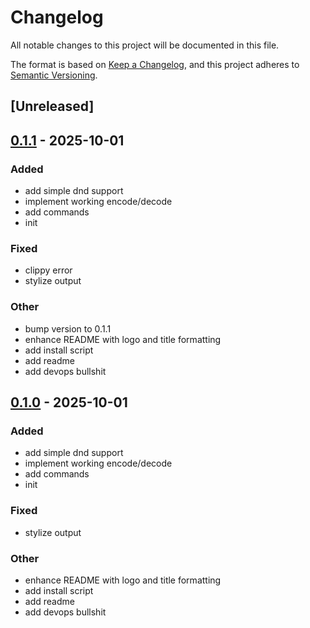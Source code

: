 # Changelog

All notable changes to this project will be documented in this file.

The format is based on [Keep a Changelog](https://keepachangelog.com/en/1.0.0/),
and this project adheres to [Semantic Versioning](https://semver.org/spec/v2.0.0.html).

## [Unreleased]

## [0.1.1](https://github.com/LeagueToolkit/ltk-tex-utils/releases/tag/v0.1.1) - 2025-10-01

### Added

- add simple dnd support
- implement working encode/decode
- add commands
- init

### Fixed

- clippy error
- stylize output

### Other

- bump version to 0.1.1
- enhance README with logo and title formatting
- add install script
- add readme
- add devops bullshit

## [0.1.0](https://github.com/LeagueToolkit/ltk-tex-utils/releases/tag/v0.1.0) - 2025-10-01

### Added

- add simple dnd support
- implement working encode/decode
- add commands
- init

### Fixed

- stylize output

### Other

- enhance README with logo and title formatting
- add install script
- add readme
- add devops bullshit
